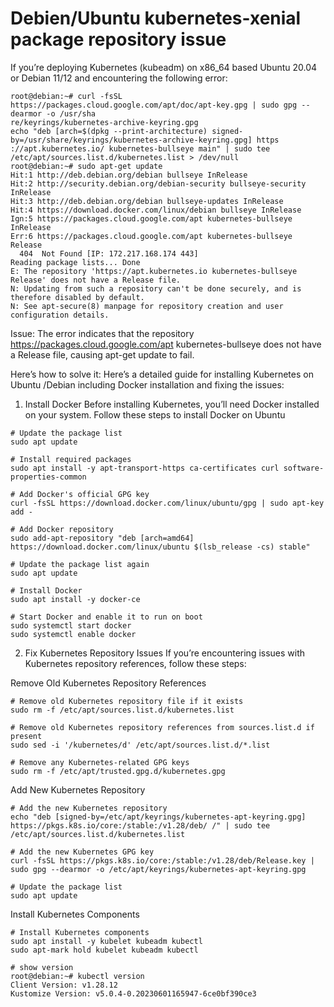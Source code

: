 # Debien/Ubuntu kubernetes-xenial package repository issue
If you’re deploying Kubernetes (kubeadm) on x86_64 based Ubuntu 20.04 or Debian 11/12 and encountering the following error:
```
root@debian:~# curl -fsSL https://packages.cloud.google.com/apt/doc/apt-key.gpg | sudo gpg --dearmor -o /usr/sha                                                                                                                        re/keyrings/kubernetes-archive-keyring.gpg
echo "deb [arch=$(dpkg --print-architecture) signed-by=/usr/share/keyrings/kubernetes-archive-keyring.gpg] https                                                                                                                        ://apt.kubernetes.io/ kubernetes-bullseye main" | sudo tee /etc/apt/sources.list.d/kubernetes.list > /dev/null
root@debian:~# sudo apt-get update
Hit:1 http://deb.debian.org/debian bullseye InRelease
Hit:2 http://security.debian.org/debian-security bullseye-security InRelease
Hit:3 http://deb.debian.org/debian bullseye-updates InRelease
Hit:4 https://download.docker.com/linux/debian bullseye InRelease
Ign:5 https://packages.cloud.google.com/apt kubernetes-bullseye InRelease
Err:6 https://packages.cloud.google.com/apt kubernetes-bullseye Release
  404  Not Found [IP: 172.217.168.174 443]
Reading package lists... Done
E: The repository 'https://apt.kubernetes.io kubernetes-bullseye Release' does not have a Release file.
N: Updating from such a repository can't be done securely, and is therefore disabled by default.
N: See apt-secure(8) manpage for repository creation and user configuration details.
```
Issue:
The error indicates that the repository https://packages.cloud.google.com/apt kubernetes-bullseye does not have a Release file, causing apt-get update to fail.

Here’s how to solve it:
Here’s a detailed guide for installing Kubernetes on Ubuntu /Debian including Docker installation and fixing the issues:

1. Install Docker
Before installing Kubernetes, you’ll need Docker installed on your system. Follow these steps to install Docker on Ubuntu
```
# Update the package list
sudo apt update

# Install required packages
sudo apt install -y apt-transport-https ca-certificates curl software-properties-common

# Add Docker's official GPG key
curl -fsSL https://download.docker.com/linux/ubuntu/gpg | sudo apt-key add -

# Add Docker repository
sudo add-apt-repository "deb [arch=amd64] https://download.docker.com/linux/ubuntu $(lsb_release -cs) stable"

# Update the package list again
sudo apt update

# Install Docker
sudo apt install -y docker-ce

# Start Docker and enable it to run on boot
sudo systemctl start docker
sudo systemctl enable docker
```
2. Fix Kubernetes Repository Issues
If you’re encountering issues with Kubernetes repository references, follow these steps:

Remove Old Kubernetes Repository References
```
# Remove old Kubernetes repository file if it exists
sudo rm -f /etc/apt/sources.list.d/kubernetes.list

# Remove old Kubernetes repository references from sources.list.d if present
sudo sed -i '/kubernetes/d' /etc/apt/sources.list.d/*.list

# Remove any Kubernetes-related GPG keys
sudo rm -f /etc/apt/trusted.gpg.d/kubernetes.gpg
```

Add New Kubernetes Repository
```
# Add the new Kubernetes repository
echo "deb [signed-by=/etc/apt/keyrings/kubernetes-apt-keyring.gpg] https://pkgs.k8s.io/core:/stable:/v1.28/deb/ /" | sudo tee /etc/apt/sources.list.d/kubernetes.list

# Add the new Kubernetes GPG key
curl -fsSL https://pkgs.k8s.io/core:/stable:/v1.28/deb/Release.key | sudo gpg --dearmor -o /etc/apt/keyrings/kubernetes-apt-keyring.gpg

# Update the package list
sudo apt update
```

Install Kubernetes Components
```
# Install Kubernetes components
sudo apt install -y kubelet kubeadm kubectl
sudo apt-mark hold kubelet kubeadm kubectl
```

```
# show version
root@debian:~# kubectl version
Client Version: v1.28.12
Kustomize Version: v5.0.4-0.20230601165947-6ce0bf390ce3
```

